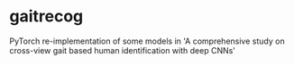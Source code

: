 # gaitrecog
PyTorch re-implementation of some models in 'A comprehensive study on cross-view gait based human identification with deep CNNs'
